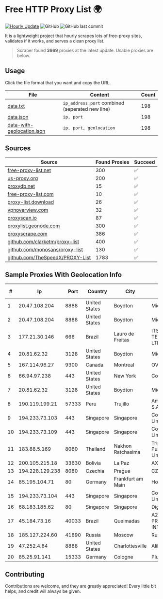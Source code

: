 
# Free HTTP Proxy List 🌍

[![Hourly Update](https://github.com/mertguvencli/http-proxy-list/actions/workflows/main.yml/badge.svg?branch=main)](https://github.com/mertguvencli/http-proxy-list/actions/workflows/main.yml)
![GitHub](https://img.shields.io/github/license/mertguvencli/http-proxy-list)
![GitHub last commit](https://img.shields.io/github/last-commit/mertguvencli/http-proxy-list)

It is a lightweight project that hourly scrapes lots of free-proxy sites, validates if it works, and serves a clean proxy list.


> Scraper found **3669** proxies at the latest update. Usable proxies are below.

## Usage

Click the file format that you want and copy the URL.


|File|Content|Count|
|----|-------|-----|
|[data.txt](https://raw.githubusercontent.com/mertguvencli/http-proxy-list/main/proxy-list/data.txt)|`ip_address:port` combined (seperated new line)|198|
|[data.json](https://raw.githubusercontent.com/mertguvencli/http-proxy-list/main/proxy-list/data.json)|`ip, port`|198|
|[data-with-geolocation.json](https://raw.githubusercontent.com/mertguvencli/http-proxy-list/main/proxy-list/data-with-geolocation.json)|`ip, port, geolocation`|198|

## Sources

|Source|Found Proxies|Succeed|
|------|-------------|-------|
|[free-proxy-list.net](https://free-proxy-list.net)|300|✅|
|[us-proxy.org](https://www.us-proxy.org)|200|✅|
|[proxydb.net](http://proxydb.net)|15|✅|
|[free-proxy-list.com](https://free-proxy-list.com/?page=&port=&type%5B%5D=http&type%5B%5D=https&up_time=0&search=Search)|10|✅|
|[proxy-list.download](https://www.proxy-list.download/HTTP)|26|✅|
|[vpnoverview.com](https://vpnoverview.com/privacy/anonymous-browsing/free-proxy-servers)|32|✅|
|[proxyscan.io](https://www.proxyscan.io)|87|✅|
|[proxylist.geonode.com](https://proxylist.geonode.com/api/proxy-list?limit=300&page=1&sort_by=lastChecked&sort_type=desc&protocols=http,https)|300|✅|
|[proxyscrape.com](https://api.proxyscrape.com/v2/?request=displayproxies&protocol=http&timeout=10000&country=all&ssl=all&anonymity=all)|386|✅|
|[github.com/clarketm/proxy-list](https://raw.githubusercontent.com/clarketm/proxy-list/master/proxy-list-raw.txt)|400|✅|
|[github.com/monosans/proxy-list](https://raw.githubusercontent.com/monosans/proxy-list/main/proxies/http.txt)|130|✅|
|[github.com/TheSpeedX/PROXY-List](https://raw.githubusercontent.com/TheSpeedX/PROXY-List/master/http.txt)|1783|✅|


## Sample Proxies With Geolocation Info

|#|Ip|Port|Country|City|Internet Service Provider|
|-|--|----|-------|----|-------------------------|
|1|20.47.108.204|8888|United States|Boydton|Microsoft Corporation|
|2|20.47.108.204|8888|United States|Boydton|Microsoft Corporation|
|3|177.21.30.146|666|Brazil|Lauro de Freitas|ITS TELECOMUNICACOES LTDA|
|4|20.81.62.32|3128|United States|Boydton|Microsoft Corporation|
|5|167.114.96.27|9300|Canada|Montreal|OVH SAS|
|6|66.94.97.238|443|United States|New York|Contabo Inc.|
|7|20.81.62.32|3128|United States|Boydton|Microsoft Corporation|
|8|190.119.199.21|57333|Peru|Trujillo|America Movil Peru S.A.C.|
|9|194.233.73.103|443|Singapore|Singapore|Contabo Asia Private Limited|
|10|194.233.73.109|443|Singapore|Singapore|Contabo Asia Private Limited|
|11|183.88.5.169|8080|Thailand|Nakhon Ratchasima|Triple T Broadband Public Company Limited|
|12|200.105.215.18|33630|Bolivia|La Paz|AXS Bolivia S. A.|
|13|194.228.129.238|8080|Czechia|Prague|CZ.CZNET|
|14|85.195.104.71|80|Germany|Frankfurt am Main|Host Europe GmbH|
|15|194.233.73.104|443|Singapore|Singapore|Contabo Asia Private Limited|
|16|68.183.185.62|80|Singapore|Singapore|DigitalOcean, LLC|
|17|45.184.73.16|40033|Brazil|Queimadas|A2 TELECOM PROVEDOR DE INTERNET LTDA|
|18|185.127.224.60|41890|Russia|Moscow|Rusphone OOO|
|19|47.252.4.64|8888|United States|Charlottesville|Alibaba.com LLC|
|20|85.25.91.141|15333|Germany|Cologne|PlusServer GmbH|



## Contributing

Contributions are welcome, and they are greatly appreciated! Every
little bit helps, and credit will always be given.

